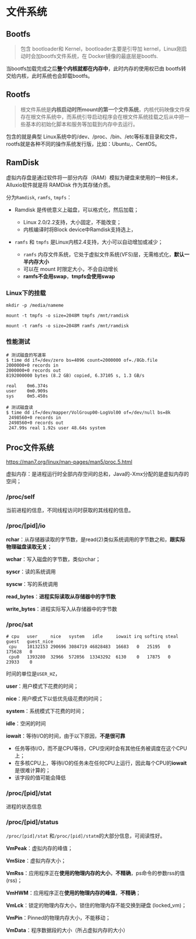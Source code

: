 # 文件系统

## Bootfs

> 包含 bootloader和 Kernel，bootloader主要是引导加 kernel，Linux刚启动时会加bootfs文件系统，在 Docker镜像的最底层是bootfs.

当bootfs加载完成之后**整个内核就都在内存中**，此时内存的使用权已由 bootfs转交给内核，此时系统也会卸载bootfs。



## Rootfs

> 根文件系统是**内核启动时所mount的第一个文件系统**，内核代码映像文件保存在根文件系统中，而系统引导启动程序会在根文件系统挂载之后从中把一些基本的初始化脚本和服务等加载到内存中去运行。

包含的就是典型 Linux系统中的/dev、/proc、/bin、/etc等标准目录和文件，rootfs就是各种不同的操作系统发行版，比如：Ubuntu,、CentOS。



## RamDisk

虚拟内存盘是通过软件将一部分内存（RAM）模拟为硬盘来使用的一种技术，Alluxio软件就是将 RAMDisk 作为其存储介质。

分为`Ramdisk`, `ramfs`, `tmpfs`：

- Ramdisk 是传统意义上磁盘，可以格式化，然后加载；

  - Linux 2.0/2.2支持，大小固定，不能改变；
  - 内核编译时将Block device中Ramdisk支持选上，

- `ramfs` 和 `tmpfs` 是Linux内核2.4支持，大小可以自动增加或减少；

  - `ramfs` 内存文件系统，它处于虚拟文件系统(VFS)层，无需格式化，**默认一半内存大小**
  - 可以在 mount 时限定大小，不会自动增长
  - **ramfs不会用swap**，**tmpfs会使用swap**

  

### Linux下的挂载

``` shell
mkdir -p /media/nameme

mount -t tmpfs -o size=2048M tmpfs /mnt/ramdisk

mount -t ramfs -o size=2048M ramfs /mnt/ramdisk
```



### 性能测试

```shell
# 测试磁盘的写速率
$ time dd if=/dev/zero bs=4096 count=2000000 of=./8Gb.file
2000000+0 records in
2000000+0 records out
8192000000 bytes (8.2 GB) copied, 6.37105 s, 1.3 GB/s

real    0m6.374s
user    0m0.909s
sys     0m5.450s

# 测试磁盘读
$ time dd if=/dev/mapper/VolGroup00-LogVol00 of=/dev/null bs=8k
 2498560+0 records in
 2498560+0 records out
 247.99s real 1.92s user 48.64s system
```



## Proc文件系统

https://man7.org/linux/man-pages/man5/proc.5.html

虚拟内存：是进程运行时全部内存空间的总和，Java的-Xmx分配的是虚拟内存的空间；

### /proc/self

当前进程的信息，不同线程访问时获取的其线程的信息。

### /proc/[pid]/io

**rchar**：从存储器读取的字节数，是read(2)类似系统调用的字节数之和，**跟实际物理磁盘读取无关**；

**wchar**：写入磁盘的字节数，类似rchar；

**syscr**：读的系统调用

**syscw**：写的系统调用

**read_bytes**：**进程实际读取从存储器中的字节数**

**write_bytes**：进程实际写入从存储器中的字节数

### /proc/sat

```shell
# cpu   user     nice   system   idle     iowait irq softirq steal guest   guest_nice 
 cpu    10132153 290696 3084719 46828483  16683   0   25195   0     175628   0
 cpu0   1393280  32966  572056  13343292  6130    0   17875   0     23933    0
```

时间的单位是`USER_HZ`，

**user**：用户模式下花费的时间；

**nice**：用户模式下以低优先级花费的时间；

**system**：系统模式下花费的时间；

**idle**：空闲的时间

**iowait**：等待I/O的时间，由于以下原因，**不是很可靠**

- 任务等待I/O，而不是CPU等待，CPU空闲时会有其他任务被调度在这个CPU上；
- 在多核CPU上，等待I/O的任务未在任何CPU上运行，因此每个CPU的**iowait**是很难计算的；
- 该字段的值可能会降低

### /proc/[pid]/stat

进程的状态信息

### /proc/[pid]/status

`/proc/[pid]/stat` 和`/proc/[pid]/statm`的大部分信息，可阅读性好。

**VmPeak**：虚拟内存的峰值；

**VmSize**：虚拟内存大小；

**VmRss**：应用程序正在**使用的物理内存的大小**，**不精确**，ps命令的参数rss的值 (rss)；

**VmHWM**：应用程序正在**使用的物理内存的峰值**，**不精确**；

**VmLck**：锁定的物理内存大小，锁住的物理内存不能交换到硬盘 (locked_vm)；

**VmPin**：Pinned的物理内存大小，不能移动；

**VmData**：程序数据段的大小（所占虚拟内存的大小）
